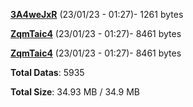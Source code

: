 [**3A4weJxR**](/data/3A4weJxR.txt) (23/01/23 - 01:27)- 1261 bytes

[**ZqmTaic4**](/data/ZqmTaic4.txt) (23/01/23 - 01:27)- 8461 bytes

[**ZqmTaic4**](/data/ZqmTaic4.txt) (23/01/23 - 01:27)- 8461 bytes

**Total Datas**: 5935

**Total Size**: 34.93 MB / 34.9 MB